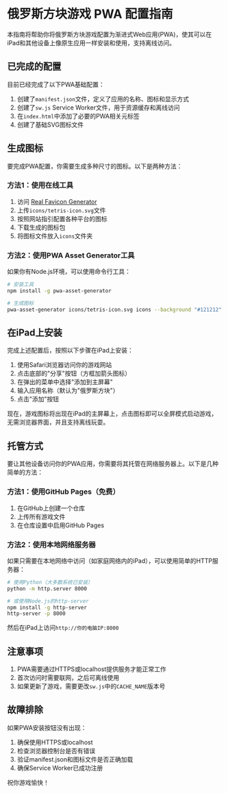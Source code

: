 # 俄罗斯方块游戏 PWA 配置指南

本指南将帮助你将俄罗斯方块游戏配置为渐进式Web应用(PWA)，使其可以在iPad和其他设备上像原生应用一样安装和使用，支持离线访问。

## 已完成的配置

目前已经完成了以下PWA基础配置：

1. 创建了`manifest.json`文件，定义了应用的名称、图标和显示方式
2. 创建了`sw.js` Service Worker文件，用于资源缓存和离线访问
3. 在`index.html`中添加了必要的PWA相关元标签
4. 创建了基础SVG图标文件

## 生成图标

要完成PWA配置，你需要生成多种尺寸的图标。以下是两种方法：

### 方法1：使用在线工具

1. 访问 [Real Favicon Generator](https://realfavicongenerator.net/)
2. 上传`icons/tetris-icon.svg`文件
3. 按照网站指引配置各种平台的图标
4. 下载生成的图标包
5. 将图标文件放入`icons`文件夹

### 方法2：使用PWA Asset Generator工具

如果你有Node.js环境，可以使用命令行工具：

```bash
# 安装工具
npm install -g pwa-asset-generator

# 生成图标
pwa-asset-generator icons/tetris-icon.svg icons --background "#121212" --manifest manifest.json --index index.html
```

## 在iPad上安装

完成上述配置后，按照以下步骤在iPad上安装：

1. 使用Safari浏览器访问你的游戏网站
2. 点击底部的"分享"按钮（方框加箭头图标）
3. 在弹出的菜单中选择"添加到主屏幕"
4. 输入应用名称（默认为"俄罗斯方块"）
5. 点击"添加"按钮

现在，游戏图标将出现在iPad的主屏幕上，点击图标即可以全屏模式启动游戏，无需浏览器界面，并且支持离线玩耍。

## 托管方式

要让其他设备访问你的PWA应用，你需要将其托管在网络服务器上。以下是几种简单的方法：

### 方法1：使用GitHub Pages（免费）

1. 在GitHub上创建一个仓库
2. 上传所有游戏文件
3. 在仓库设置中启用GitHub Pages

### 方法2：使用本地网络服务器

如果只需要在本地网络中访问（如家庭网络内的iPad），可以使用简单的HTTP服务器：

```bash
# 使用Python（大多数系统已安装）
python -m http.server 8000

# 或使用Node.js的http-server
npm install -g http-server
http-server -p 8000
```

然后在iPad上访问`http://你的电脑IP:8000`

## 注意事项

1. PWA需要通过HTTPS或localhost提供服务才能正常工作
2. 首次访问时需要联网，之后可离线使用
3. 如果更新了游戏，需要更改`sw.js`中的`CACHE_NAME`版本号

## 故障排除

如果PWA安装按钮没有出现：

1. 确保使用HTTPS或localhost
2. 检查浏览器控制台是否有错误
3. 验证manifest.json和图标文件是否正确加载
4. 确保Service Worker已成功注册

祝你游戏愉快！